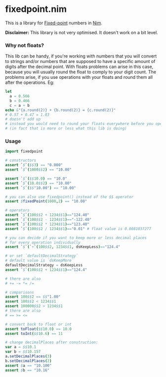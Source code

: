 # fixedpoint.nim

This is a library for [Fixed-point](https://en.wikipedia.org/wiki/Fixed-point_arithmetic) numbers in [Nim](https://nim-lang.org/).

__Disclaimer:__ This library is not very optimised. It doesn't work on a bit level.

### Why not floats?

This lib can be handy, if you're working with numbers that you will convert to strings
and/or numbers that are supposed to have a specific amount of digits after the decimal point.
With floats problems can arise in this case, because you will usually round the float
to comply to your digit count. 
The problems arise, if you use operations with your floats and round them all after the operations.
Eg:
```nim
let 
  a = 0.566
  b = 0.466
  c = a + b
echo &"{a.round(2)} + {b.round(2)} = {c.round(2)}"
# 0.57 + 0.47 = 1.03
# doesn't add up
# instead you would need to round your floats everywhere before you operate on them
# (in fact that is more or less what this lib is doing)
```

### Usage

```nim
import fixedpoint

# constructors
assert `$`($$3) == "0.000"
assert `$`(1000$$2) == "10.00"

assert `$`($$10.0) == "10.0"
assert `$`(10.0$$2) == "10.00"
assert `$`($$"10.00") == "10.00"

# you can also use fixedpoint() instead of the $$ operator
assert $fixedPoint(1000,2) == "10.00"

# operators
assert `$`(100$$2 + 1234$$1)=="124.40"
assert `$`(100$$2 - 1234$$1)=="-122.40"
assert `$`(100$$2 * 1234$$1)=="123.40"
assert `$`(100$$2 / 1234$$1)=="0.01" # float value is 0.0081037277

# you can decide if you want to keep more or less decimal places 
# for every operation individually 
assert `$`(`+`(100$$2, 1234$$1, dsKeepLess)=="124.4"

# or set `defaultDecimalStrategy`
# default value is `dsKeepMore`
defaultDecimalStrategy = dsKeepLess
assert `$`(100$$2 + 1234$$1)=="124.4"

# there are also 
# += -= *= /=

# comparisons
assert 100$$2 == $$"1.00"
assert 100$$2 < 1234$$1
assert 100000$$2 > 1234$$1
# there are also 
# == >= <=

# convert back to float or int
assert toFloat($$10.0) == 10.0
assert toInt($$10.6) == 11

# change decimalPlaces after construction:
var a = $$10.1 
var b = $$10.157
a.setDecimalPlaces(3)
b.setDecimalPlaces(2)
assert $a == "10.100"
assert $b == "10.16"
```
